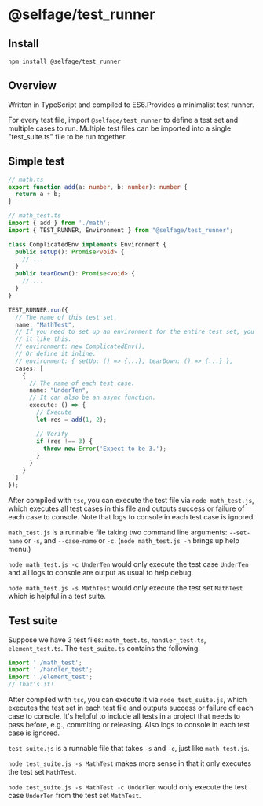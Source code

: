# @selfage/test_runner

## Install
`npm install @selfage/test_runner`

## Overview
Written in TypeScript and compiled to ES6.Provides a minimalist test runner.

For every test file, import `@selfage/test_runner` to define a test set and
multiple cases to run. Multiple test files can be imported into a single
"test_suite.ts" file to be run together.

## Simple test

```TypeScript
// math.ts
export function add(a: number, b: number): number {
  return a + b;
}

// math_test.ts
import { add } from './math';
import { TEST_RUNNER, Environment } from "@selfage/test_runner";

class ComplicatedEnv implements Environment {
  public setUp(): Promise<void> {
    // ...
  }
  public tearDown(): Promise<void> {
    // ...
  }
}

TEST_RUNNER.run({
  // The name of this test set.
  name: "MathTest",
  // If you need to set up an environment for the entire test set, you can add
  // it like this.
  // environment: new ComplicatedEnv(),
  // Or define it inline.
  // environment: { setUp: () => {...}, tearDown: () => {...} },
  cases: [
    {
      // The name of each test case.
      name: "UnderTen",
      // It can also be an async function.
      execute: () => {
        // Execute
        let res = add(1, 2);

        // Verify
        if (res !== 3) {
          throw new Error('Expect to be 3.');
        }
      }
    }
  ]
});
```

After compiled with `tsc`, you can execute the test file via
`node math_test.js`, which executes all test cases in this file and outputs
success or failure of each case to console. Note that logs to console in each
test case is ignored.

`math_test.js` is a runnable file taking two command line arguments:
`--set-name` or `-s`, and `--case-name` or `-c`. (`node math_test.js -h` brings
up help menu.)

`node math_test.js -c UnderTen` would only execute the test case `UnderTen` and
all logs to console are output as usual to help debug.

`node math_test.js -s MathTest` would only execute the test set `MathTest` which
is helpful in a test suite.

## Test suite

Suppose we have 3 test files: `math_test.ts`, `handler_test.ts`,
`element_test.ts`. The `test_suite.ts` contains the following.

```TypeScript
import './math_test';
import './handler_test';
import './element_test';
// That's it!
```

After compiled with `tsc`, you can execute it via `node test_suite.js`, which
executes the test set in each test file and outputs success or failure of each
case to console. It's helpful to include all tests in a project that needs to
pass before, e.g., commiting or releasing. Also logs to console in each test
case is ignored.

`test_suite.js` is a runnable file that takes `-s` and `-c`, just like
`math_test.js`.

`node test_suite.js -s MathTest` makes more sense in that it only executes the
test set `MathTest`.

`node test_suite.js -s MathTest -c UnderTen` would only execute the test case
`UnderTen` from the test set `MathTest`.
